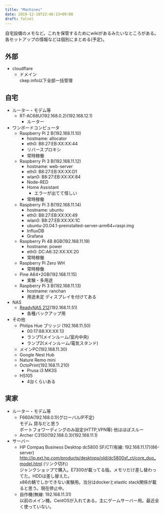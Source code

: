 ```yaml
---
title: "Machines"
date: 2019-12-18T22:46:13+09:00
draft: falsel
---
```

自宅設備のメモなど。これを保管するためにwikiがあるみたいなところがある。各セットアップの情報などは個別にまとめる(予定)。

## 外部
* cloudflare
    * ドメイン  
    ckep.info以下全部一括管理

## 自宅
* ルーター・モデム等
  * RT-AC68U(192.168.0.2)(192.168.12.1)
    * ルーター
* ワンボードコンピュータ
  * Raspberry Pi 2 B(192.168.11.10)
    * hostname: allocator
    * eth0: B8:27:EB:XX:XX:44
    * リバースプロキシ
    * 常時稼働
  * Raspberry Pi 3 B(192.168.11.12)
    * hostname: web-server
    * eth0: B8:27:EB:XX:XX:D1
    * wlan0: B8:27:EB:XX:XX:84
    * Node-RED
    * Home Assistant
      * エラーが出てて怪しい
    * 常時稼働
  * Raspberry Pi 3 B(192.168.11.14)
    * hostname: ubuntu
    * eth0: B8:27:EB:XX:XX:49
    * wlan0: B8:27:EB:XX:XX:1C
    * ubuntu-20.04.1-preinstalled-server-arm64+raspi.img
    * InfluxDB
    * Grafana
  * Raspberry Pi 4B 8GB(192.168.11.19)
    * hostname: power
    * eth0: DC:A6:32:XX:XX:20
    * 常時稼働
  * Raspberry Pi Zero WH
    * 常時稼働
  * Pine A64+2GB(192.168.11.15)  
    * 実験・多用途
  * Raspberry Pi 3 B(192.168.11.13)
    * hostname: ranchan
    * 用途未定 ディスプレイを付けてある
* NAS
  * [ReadyNAS 212](/machines/readynas212)(192.168.11.51)  
    * 各種バックアップ用
* その他
  * Philips Hue ブリッジ (192.168.11.50)
    * 00:17:88:XX:XX:13
    * ランプ1(メインルーム/室内中央)
    * ランプ2(メインルーム/電気スタンド)
  * メインPC(192.168.11.30)
  * Google Nest Hub
  * Nature Remo mini
  * OctoPrint(192.168.11.210)
    * Prusa i3 MK3S
  * HS105
    * 4台くらいある

## 実家
* ルーター・モデム等
  * F660A(192.168.0.1)(グローバルIP不定)  
    モデム 貸与だと思う  
    ポートフォワーディングのみ設定(HTTP,VPN等) 他はほぼスルー
  * Archer C3150(192.168.0.3)(192.168.11.1)  
* サーバー
  * HP Compaq Business Desktop dc5800 SF/CT(有線: 192.168.11.17)(86-server)  
    http://jp.ext.hp.com/products/desktops/old/dc5800sf_ct/core_duo_model.html (リンク切れ)  
    ジャンクショップで購入。E7300が載ってる版。メモリだけ差し替わってた。HDDは差し替えた。  
    x86の鯖でしかできない実験用。当分はdockerとelastic stack関係が載ると思う。現在停止中。
  * 自作機(無線: 192.168.11.31)  
    以前のメイン機。CentOSが入れてある。主にゲームサーバー用。最近全く使っていない。
